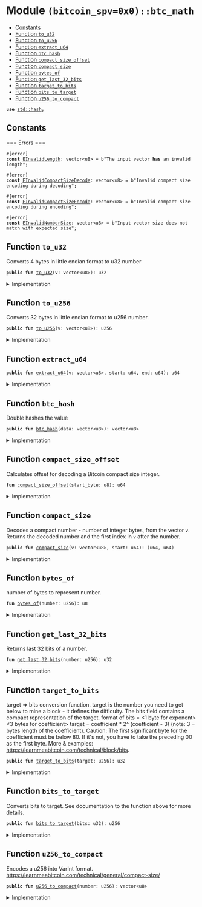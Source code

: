 
<a name="(bitcoin_spv=0x0)_btc_math"></a>

# Module `(bitcoin_spv=0x0)::btc_math`



-  [Constants](#@Constants_0)
-  [Function `to_u32`](#(bitcoin_spv=0x0)_btc_math_to_u32)
-  [Function `to_u256`](#(bitcoin_spv=0x0)_btc_math_to_u256)
-  [Function `extract_u64`](#(bitcoin_spv=0x0)_btc_math_extract_u64)
-  [Function `btc_hash`](#(bitcoin_spv=0x0)_btc_math_btc_hash)
-  [Function `compact_size_offset`](#(bitcoin_spv=0x0)_btc_math_compact_size_offset)
-  [Function `compact_size`](#(bitcoin_spv=0x0)_btc_math_compact_size)
-  [Function `bytes_of`](#(bitcoin_spv=0x0)_btc_math_bytes_of)
-  [Function `get_last_32_bits`](#(bitcoin_spv=0x0)_btc_math_get_last_32_bits)
-  [Function `target_to_bits`](#(bitcoin_spv=0x0)_btc_math_target_to_bits)
-  [Function `bits_to_target`](#(bitcoin_spv=0x0)_btc_math_bits_to_target)
-  [Function `u256_to_compact`](#(bitcoin_spv=0x0)_btc_math_u256_to_compact)


<pre><code><b>use</b> <a href="../dependencies/std/hash.md#std_hash">std::hash</a>;
</code></pre>



<a name="@Constants_0"></a>

## Constants


<a name="(bitcoin_spv=0x0)_btc_math_EInvalidLength"></a>

=== Errors ===


<pre><code>#[error]
<b>const</b> <a href="../bitcoin_spv/btc_math.md#(bitcoin_spv=0x0)_btc_math_EInvalidLength">EInvalidLength</a>: vector&lt;u8&gt; = b"The input vector <b>has</b> an invalid length";
</code></pre>



<a name="(bitcoin_spv=0x0)_btc_math_EInvalidCompactSizeDecode"></a>



<pre><code>#[error]
<b>const</b> <a href="../bitcoin_spv/btc_math.md#(bitcoin_spv=0x0)_btc_math_EInvalidCompactSizeDecode">EInvalidCompactSizeDecode</a>: vector&lt;u8&gt; = b"Invalid compact size encoding during decoding";
</code></pre>



<a name="(bitcoin_spv=0x0)_btc_math_EInvalidCompactSizeEncode"></a>



<pre><code>#[error]
<b>const</b> <a href="../bitcoin_spv/btc_math.md#(bitcoin_spv=0x0)_btc_math_EInvalidCompactSizeEncode">EInvalidCompactSizeEncode</a>: vector&lt;u8&gt; = b"Invalid compact size encoding during encoding";
</code></pre>



<a name="(bitcoin_spv=0x0)_btc_math_EInvalidNumberSize"></a>



<pre><code>#[error]
<b>const</b> <a href="../bitcoin_spv/btc_math.md#(bitcoin_spv=0x0)_btc_math_EInvalidNumberSize">EInvalidNumberSize</a>: vector&lt;u8&gt; = b"Input vector size does not match with expected size";
</code></pre>



<a name="(bitcoin_spv=0x0)_btc_math_to_u32"></a>

## Function `to_u32`

Converts 4 bytes in little endian format to u32 number


<pre><code><b>public</b> <b>fun</b> <a href="../bitcoin_spv/btc_math.md#(bitcoin_spv=0x0)_btc_math_to_u32">to_u32</a>(v: vector&lt;u8&gt;): u32
</code></pre>



<details>
<summary>Implementation</summary>


<pre><code><b>public</b> <b>fun</b> <a href="../bitcoin_spv/btc_math.md#(bitcoin_spv=0x0)_btc_math_to_u32">to_u32</a>(v: vector&lt;u8&gt;): u32 {
    <b>assert</b>!(v.length() == 4, <a href="../bitcoin_spv/btc_math.md#(bitcoin_spv=0x0)_btc_math_EInvalidLength">EInvalidLength</a>);
    <b>let</b> <b>mut</b> ans = 0u32;
    <b>let</b> <b>mut</b> i = 0u8;
    <b>while</b> (i &lt; 4) {
        ans = ans + ((v[i <b>as</b> u64] <b>as</b> u32) &lt;&lt; i*8);
        i = i + 1;
    };
    ans
}
</code></pre>



</details>

<a name="(bitcoin_spv=0x0)_btc_math_to_u256"></a>

## Function `to_u256`

Converts 32 bytes in little endian format to u256 number.


<pre><code><b>public</b> <b>fun</b> <a href="../bitcoin_spv/btc_math.md#(bitcoin_spv=0x0)_btc_math_to_u256">to_u256</a>(v: vector&lt;u8&gt;): u256
</code></pre>



<details>
<summary>Implementation</summary>


<pre><code><b>public</b> <b>fun</b> <a href="../bitcoin_spv/btc_math.md#(bitcoin_spv=0x0)_btc_math_to_u256">to_u256</a>(v: vector&lt;u8&gt;): u256 {
    <b>assert</b>!(v.length() == 32, <a href="../bitcoin_spv/btc_math.md#(bitcoin_spv=0x0)_btc_math_EInvalidLength">EInvalidLength</a>);
    <b>let</b> <b>mut</b> ans = 0u256;
    <b>let</b> <b>mut</b> i = 0;
    <b>while</b> (i &lt; 32) {
        ans = ans +  ((v[i] <b>as</b> u256)  &lt;&lt; (i * 8 <b>as</b> u8));
        i = i + 1;
    };
    ans
}
</code></pre>



</details>

<a name="(bitcoin_spv=0x0)_btc_math_extract_u64"></a>

## Function `extract_u64`



<pre><code><b>public</b> <b>fun</b> <a href="../bitcoin_spv/btc_math.md#(bitcoin_spv=0x0)_btc_math_extract_u64">extract_u64</a>(v: vector&lt;u8&gt;, start: u64, end: u64): u64
</code></pre>



<details>
<summary>Implementation</summary>


<pre><code><b>public</b> <b>fun</b> <a href="../bitcoin_spv/btc_math.md#(bitcoin_spv=0x0)_btc_math_extract_u64">extract_u64</a>(v: vector&lt;u8&gt;, start: u64, end: u64): u64 {
    <b>let</b> size = end - start;
    <b>assert</b>!(size &lt;= 8, <a href="../bitcoin_spv/btc_math.md#(bitcoin_spv=0x0)_btc_math_EInvalidNumberSize">EInvalidNumberSize</a>);
    <b>assert</b>!(end &lt;= v.length(), <a href="../bitcoin_spv/btc_math.md#(bitcoin_spv=0x0)_btc_math_EInvalidLength">EInvalidLength</a>);
    <b>let</b> <b>mut</b> ans = 0;
    <b>let</b> <b>mut</b> i = start;
    <b>let</b> <b>mut</b> j = 0;
    <b>while</b> (i &lt; end) {
        ans = ans +  ((v[i] <b>as</b> u64)  &lt;&lt; (j * 8 <b>as</b> u8));
        i = i + 1;
        j = j + 1;
    };
    ans
}
</code></pre>



</details>

<a name="(bitcoin_spv=0x0)_btc_math_btc_hash"></a>

## Function `btc_hash`

Double hashes the value


<pre><code><b>public</b> <b>fun</b> <a href="../bitcoin_spv/btc_math.md#(bitcoin_spv=0x0)_btc_math_btc_hash">btc_hash</a>(data: vector&lt;u8&gt;): vector&lt;u8&gt;
</code></pre>



<details>
<summary>Implementation</summary>


<pre><code><b>public</b> <b>fun</b> <a href="../bitcoin_spv/btc_math.md#(bitcoin_spv=0x0)_btc_math_btc_hash">btc_hash</a>(data: vector&lt;u8&gt;): vector&lt;u8&gt; {
    <b>let</b> first_hash = hash::sha2_256(data);
    <b>let</b> second_hash = hash::sha2_256(first_hash);
    second_hash
}
</code></pre>



</details>

<a name="(bitcoin_spv=0x0)_btc_math_compact_size_offset"></a>

## Function `compact_size_offset`

Calculates offset for decoding a Bitcoin compact size integer.


<pre><code><b>fun</b> <a href="../bitcoin_spv/btc_math.md#(bitcoin_spv=0x0)_btc_math_compact_size_offset">compact_size_offset</a>(start_byte: u8): u64
</code></pre>



<details>
<summary>Implementation</summary>


<pre><code><b>fun</b> <a href="../bitcoin_spv/btc_math.md#(bitcoin_spv=0x0)_btc_math_compact_size_offset">compact_size_offset</a>(start_byte: u8): u64 {
    <b>if</b> (start_byte &lt;= 0xfc) {
        <b>return</b> 0
    };
    <b>if</b> (start_byte == 0xfd) {
        <b>return</b> 2
    };
    <b>if</b> (start_byte == 0xfe) {
        <b>return</b> 4
    };
    // 0xff
    8
}
</code></pre>



</details>

<a name="(bitcoin_spv=0x0)_btc_math_compact_size"></a>

## Function `compact_size`

Decodes a compact number - number of integer bytes, from the vector <code>v</code>.
Returns the decoded number and the first index in <code>v</code> after the number.


<pre><code><b>public</b> <b>fun</b> <a href="../bitcoin_spv/btc_math.md#(bitcoin_spv=0x0)_btc_math_compact_size">compact_size</a>(v: vector&lt;u8&gt;, start: u64): (u64, u64)
</code></pre>



<details>
<summary>Implementation</summary>


<pre><code><b>public</b> <b>fun</b> <a href="../bitcoin_spv/btc_math.md#(bitcoin_spv=0x0)_btc_math_compact_size">compact_size</a>(v: vector&lt;u8&gt;, start: u64): (u64, u64) {
    <b>let</b> offset = <a href="../bitcoin_spv/btc_math.md#(bitcoin_spv=0x0)_btc_math_compact_size_offset">compact_size_offset</a>(v[start]);
    <b>assert</b>!(start + offset &lt; v.length(), <a href="../bitcoin_spv/btc_math.md#(bitcoin_spv=0x0)_btc_math_EInvalidCompactSizeDecode">EInvalidCompactSizeDecode</a>);
    <b>if</b> (offset == 0) {
        <b>return</b> (v[start] <b>as</b> u64, start + 1)
    };
    (<a href="../bitcoin_spv/btc_math.md#(bitcoin_spv=0x0)_btc_math_extract_u64">extract_u64</a>(v, start + 1, start + offset + 1), start + offset + 1)
}
</code></pre>



</details>

<a name="(bitcoin_spv=0x0)_btc_math_bytes_of"></a>

## Function `bytes_of`

number of bytes to represent number.


<pre><code><b>fun</b> <a href="../bitcoin_spv/btc_math.md#(bitcoin_spv=0x0)_btc_math_bytes_of">bytes_of</a>(number: u256): u8
</code></pre>



<details>
<summary>Implementation</summary>


<pre><code><b>fun</b> <a href="../bitcoin_spv/btc_math.md#(bitcoin_spv=0x0)_btc_math_bytes_of">bytes_of</a>(number: u256): u8 {
    <b>let</b> <b>mut</b> b: u8 = 255;
    <b>while</b> (number & (1 &lt;&lt; b) == 0 && b &gt; 0) {
        b = b - 1;
    };
    // Follow logic in bitcoin core
    ((b <b>as</b> u32) / 8 + 1) <b>as</b> u8
}
</code></pre>



</details>

<a name="(bitcoin_spv=0x0)_btc_math_get_last_32_bits"></a>

## Function `get_last_32_bits`

Returns last 32 bits of a number.


<pre><code><b>fun</b> <a href="../bitcoin_spv/btc_math.md#(bitcoin_spv=0x0)_btc_math_get_last_32_bits">get_last_32_bits</a>(number: u256): u32
</code></pre>



<details>
<summary>Implementation</summary>


<pre><code><b>fun</b> <a href="../bitcoin_spv/btc_math.md#(bitcoin_spv=0x0)_btc_math_get_last_32_bits">get_last_32_bits</a>(number: u256): u32 {
    (number & 0xffffffff) <b>as</b> u32
}
</code></pre>



</details>

<a name="(bitcoin_spv=0x0)_btc_math_target_to_bits"></a>

## Function `target_to_bits`

target => bits conversion function.
target is the number you need to get below to mine a block - it defines the difficulty.
The bits field contains a compact representation of the target.
format of bits = <1 byte for exponent><3 bytes for coefficient>
target = coefficient * 2^ (coefficient - 3) (note: 3 = bytes length of the coefficient).
Caution:
The first significant byte for the coefficient must be below 80. If it's not, you have to take the preceding 00 as the first byte.
More & examples: https://learnmeabitcoin.com/technical/block/bits.


<pre><code><b>public</b> <b>fun</b> <a href="../bitcoin_spv/btc_math.md#(bitcoin_spv=0x0)_btc_math_target_to_bits">target_to_bits</a>(target: u256): u32
</code></pre>



<details>
<summary>Implementation</summary>


<pre><code><b>public</b> <b>fun</b> <a href="../bitcoin_spv/btc_math.md#(bitcoin_spv=0x0)_btc_math_target_to_bits">target_to_bits</a>(target: u256): u32 {
    // TODO: Handle case nagative target?
    // I checked bitcoin-code. They did't create any negative target.
    <b>let</b> <b>mut</b> exponent = <a href="../bitcoin_spv/btc_math.md#(bitcoin_spv=0x0)_btc_math_bytes_of">bytes_of</a>(target);
    <b>let</b> <b>mut</b> coefficient;
    <b>if</b> (exponent &lt;= 3) {
        <b>let</b> bits_shift: u8 = 8 * ( 3 - exponent);
        coefficient = <a href="../bitcoin_spv/btc_math.md#(bitcoin_spv=0x0)_btc_math_get_last_32_bits">get_last_32_bits</a>(target) &lt;&lt; bits_shift;
    } <b>else</b> {
        <b>let</b> bits_shift: u8 = 8 * (exponent - 3);
        <b>let</b> bn = target &gt;&gt; bits_shift;
        coefficient = <a href="../bitcoin_spv/btc_math.md#(bitcoin_spv=0x0)_btc_math_get_last_32_bits">get_last_32_bits</a>(bn)
    };
    // handle case target is negative number.
    // 0x00800000 is set then it indicates a negative value
    // and target can be negative
    <b>if</b> (coefficient & 0x00800000 &gt; 0) {
        // we push 00 before coefficet
        coefficient = coefficient &gt;&gt; 8;
        exponent = exponent + 1;
    };
    <b>let</b> compact = coefficient | ((exponent <b>as</b> u32) &lt;&lt; 24);
    // TODO: Check case target is a negative number.
    // However, the target mustn't be a negative number
    compact
}
</code></pre>



</details>

<a name="(bitcoin_spv=0x0)_btc_math_bits_to_target"></a>

## Function `bits_to_target`

Converts bits to target. See documentation to the function above for more details.


<pre><code><b>public</b> <b>fun</b> <a href="../bitcoin_spv/btc_math.md#(bitcoin_spv=0x0)_btc_math_bits_to_target">bits_to_target</a>(bits: u32): u256
</code></pre>



<details>
<summary>Implementation</summary>


<pre><code><b>public</b> <b>fun</b> <a href="../bitcoin_spv/btc_math.md#(bitcoin_spv=0x0)_btc_math_bits_to_target">bits_to_target</a>(bits: u32): u256 {
    <b>let</b> exponent = bits &gt;&gt; 3*8;
    // extract coefficient path or get last 24 bit of `bits`
    <b>let</b> <b>mut</b> target = (bits & 0x007fffff) <b>as</b> u256;
    <b>if</b> (exponent &lt;= 3) {
        <b>let</b> bits_shift = (8 * (3 - exponent)) <b>as</b> u8;
        target = target &gt;&gt; bits_shift;
    } <b>else</b> {
        <b>let</b> bits_shift = (8 * (exponent - 3)) <b>as</b> u8;
        target = target &lt;&lt; bits_shift;
    };
    target
}
</code></pre>



</details>

<a name="(bitcoin_spv=0x0)_btc_math_u256_to_compact"></a>

## Function `u256_to_compact`

Encodes a u256 into VarInt format.
https://learnmeabitcoin.com/technical/general/compact-size/


<pre><code><b>public</b> <b>fun</b> <a href="../bitcoin_spv/btc_math.md#(bitcoin_spv=0x0)_btc_math_u256_to_compact">u256_to_compact</a>(number: u256): vector&lt;u8&gt;
</code></pre>



<details>
<summary>Implementation</summary>


<pre><code><b>public</b> <b>fun</b> <a href="../bitcoin_spv/btc_math.md#(bitcoin_spv=0x0)_btc_math_u256_to_compact">u256_to_compact</a>(number: u256): vector&lt;u8&gt; {
    <b>let</b> <b>mut</b> ans = vector[];
    <b>let</b> <b>mut</b> n = number;
    <b>if</b> (n &lt;= 252) {
        ans.push_back(n <b>as</b> u8);
    } <b>else</b> <b>if</b> (n &lt;= 65535) {
        ans.push_back(0xfd);
        do!(2, |_i| {
            ans.push_back((n & 0xff) <b>as</b> u8);
            n = n &gt;&gt; 8;
        });
    } <b>else</b> <b>if</b> (n &lt;= 4294967295) {
        ans.push_back(0xfe);
        do!(4, |_i| {
            ans.push_back((n & 0xff) <b>as</b> u8);
            n = n &gt;&gt; 8;
        });
    } <b>else</b> <b>if</b> (n &lt;= 18446744073709551615) {
        ans.push_back(0xff);
        do!(8, |_i| {
            ans.push_back((n & 0xff) <b>as</b> u8);
            n = n &gt;&gt; 8;
        });
    } <b>else</b> {
        <b>abort</b> <a href="../bitcoin_spv/btc_math.md#(bitcoin_spv=0x0)_btc_math_EInvalidCompactSizeEncode">EInvalidCompactSizeEncode</a>
    };
    ans
}
</code></pre>



</details>
